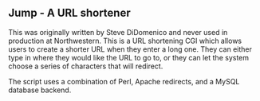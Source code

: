Jump - A URL shortener
----------------------

This was originally written by Steve DiDomenico and never used in production at Northwestern. This is a URL shortening CGI which allows users to create a shorter URL when they enter a long one. They can either type in where they would like the URL to go to, or they can let the system choose a series of characters that will redirect.

The script uses a combination of Perl, Apache redirects, and a MySQL database backend.

